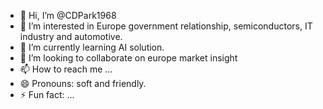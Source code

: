 - 👋 Hi, I’m @CDPark1968
- 👀 I’m interested in Europe government relationship, semiconductors, IT industry and automotive.
- 🌱 I’m currently learning AI solution.
- 💞️ I’m looking to collaborate on europe market insight
- 📫 How to reach me ...
- 😄 Pronouns: soft and friendly.
- ⚡ Fun fact: ...

<!---
CDPark1968/CDPark1968 is a ✨ special ✨ repository because its `README.md` (this file) appears on your GitHub profile.
You can click the Preview link to take a look at your changes.
--->
